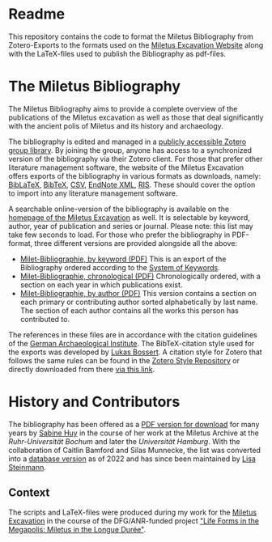 # Readme
This repository contains the code to format the Miletus Bibliography from Zotero-Exports to the formats used on the [Miletus Excavation Website](https://www.miletgrabung.uni-hamburg.de/en/material/bibliographie.html) along with the LaTeX-files used to publish the Bibliography as pdf-files. 

# The Miletus Bibliography

The Miletus Bibliography aims to provide a complete overview of the publications of the Miletus excavation as well as those that deal significantly with the ancient polis of Miletus and its history and archaeology.

The bibliography is edited and managed in a [publicly accessible Zotero group library](https://www.zotero.org/groups/4475959/milet_bibliography). By joining the group, anyone has access to a synchronized version of the bibliography via their Zotero client. For those that prefer other literature management software, the website of the Miletus Excavation offers exports of the bibliography in various formats as downloads, namely: [BibLaTeX](https://www.miletgrabung.uni-hamburg.de/material/bibliographie/downloads/milet-bibliography-biblatex.zip), [BibTeX](https://www.miletgrabung.uni-hamburg.de/material/bibliographie/downloads/milet-bibliography-bibtex.zip), [CSV](https://www.miletgrabung.uni-hamburg.de/material/bibliographie/downloads/milet-bibliography-csv.zip), [EndNote XML](https://www.miletgrabung.uni-hamburg.de/material/bibliographie/downloads/milet-bibliography-endnote-xml.zip), [RIS](https://www.miletgrabung.uni-hamburg.de/material/bibliographie/downloads/milet-bibliography-ris.zip). These should cover the option to import into any literature management software.

A searchable online-version of the bibliography is available on the [homepage of the Miletus Excavation](https://www.miletgrabung.uni-hamburg.de/material/bibliographie.html) as well. It is selectable by keyword, author, year of publication and series or journal. Please note: this list may take few seconds to load. For those who prefer the bibliography in PDF-format, three different versions are provided alongside all the above: 

* [Milet-Bibliographie, by keyword (PDF)](https://www.miletgrabung.uni-hamburg.de/material/bibliographie/downloads/milet-bibliographie-by-tag-pdf.pdf)
    This is an export of the Bibliography ordered according to the [System of Keywords](https://www.miletgrabung.uni-hamburg.de/en/material/bibliographie/bib-tags.html).
* [Milet-Bibliographie, chronological (PDF)](https://www.miletgrabung.uni-hamburg.de/material/bibliographie/downloads/milet-bibliographie-by-year-pdf.pdf)
    Chronologically ordered, with a section on each year in which publications exist. 
* [Milet-Bibliographie, by author (PDF)](https://www.miletgrabung.uni-hamburg.de/material/bibliographie/downloads/milet-bibliographie-by-author-pdf.pdf)
   This version contains a section on each primary or contributing author sorted alphabetically by last name. The section of each author contains all the works this person has contributed to. 

The references in these files are in accordance with the citation guidelines of the [German Archaeological Institute](https://www.dainst.org/publikationen/publizieren-beim-dai/richtlinien). The BibTeX-citation style used for the exports was developed by [Lukas Bossert](http://lukascbossert.github.io/biblatex-archaeologie/). A citation style for Zotero that follows the same rules can be found in the [Zotero Style Repository](https://www.zotero.org/styles) or directly downloaded from there [via this link](https://www.zotero.org/styles/deutsches-archaologisches-institut). 


# History and Contributors
The bibliography has been offered as a [PDF version for download](https://doi.org/10.25592/uhhfdm.8678) for many years by [Sabine Huy](https://orcid.org/0000-0001-7401-3662) in the course of her work at the Miletus Archive at the *Ruhr-Universität Bochum* and later the *Universität Hamburg*. With the collaboration of Caitlin Bamford and Silas Munnecke, the list was converted into a [database version](https://www.zotero.org/groups/4475959/milet_bibliography) as of 2022 and has since been maintained by [Lisa Steinmann](https://orcid.org/0000-0002-2215-1243).


## Context
The scripts and LaTeX-files were produced during my work for the [Miletus Excavation](https://www.miletgrabung.uni-hamburg.de/) in the course of the DFG/ANR-funded project ["Life Forms in the Megapolis: Miletus in the Longue Durée"](https://www.kulturwissenschaften.uni-hamburg.de/ka/forschung/lebensformen-megapolis.html). 
